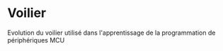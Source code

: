 # Voilier
Evolution du voilier utilisé dans l'apprentissage de la programmation de périphériques MCU
